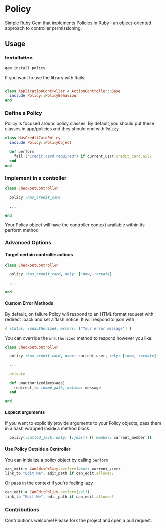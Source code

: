 # Policy

Simple Ruby Gem that implements Policies in Ruby - an object-oriented
approach to controller permissioning.

## Usage

### Installation

```ruby
gem install policy
````

If you want to use the library with Rails:

```ruby

class ApplicationController < ActionController::Base
  include Policy::PolicyBehaviour
end
```

### Define a Policy

Policy is focused around policy classes. By default, you should put these
classes in app/policies and they should end with `Policy`

```ruby
class HasCreditCardPolicy
  include Policy::PolicyObject

  def perform
    fail!("Credit card required") if current_user.credit_card.nil?
  end
end
```

### Implement in a controller

```ruby
class CheckoutController

  policy :has_credit_card

  ...

end
```

Your Policy object will have the controller context available within its perform method

### Advanced Options

#### Target certain controller actions


```ruby
class CheckoutController

  policy :has_credit_card, only: [:new, :create]

  ...

end
```

#### Custom Error Methods

By default, on failure Policy will respond to an HTML format request with redirect :back and set a flash notice.
It will respond to json with

```ruby
{ status: :unauthorized, errors: ["Your error message"] }
```

You can override the `unauthorized` method to respond however you like:

```ruby
class CheckoutController

  policy :has_credit_card, user: current_user, only: [:new, :create]

  ...

  private

  def unauthorized(message)
    redirect_to :home_path, notice: message
  end

end
```


#### Explicit arguments

If you want to explicitly provide arguments to your Policy objects, pass them
in a hash wrapped inside a method block

```ruby
  policy(:called_jack, only: [:jobs]) {{ member: current_member }}
```

#### Use Policy Outside a Controller

You can initialize a policy object by calling `perform`

```ruby
can_edit = CanEditPolicy.perform(user: current_user)
link_to "Edit Me", edit_path if can_edit.allowed?
```

Or pass in the context if you're feeling lazy

```ruby
can_edit = CanEditPolicy.perform(self)
link_to "Edit Me", edit_path if can_edit.allowed?
```


### Contributions

Contributions welcome! Please fork the project and open a pull request.